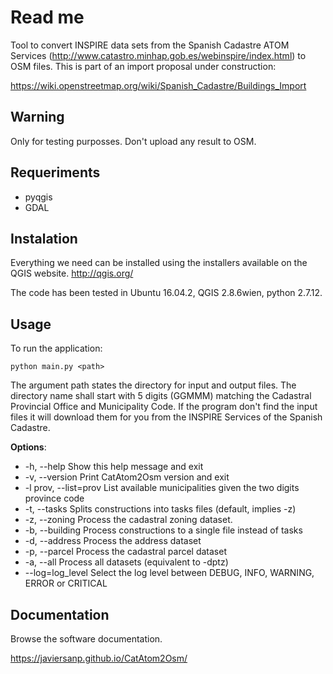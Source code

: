 Read me
=======

Tool to convert INSPIRE data sets from the Spanish Cadastre ATOM Services (http://www.catastro.minhap.gob.es/webinspire/index.html) to OSM files. This is part of an import proposal under construction:

https://wiki.openstreetmap.org/wiki/Spanish_Cadastre/Buildings_Import

Warning
-------

Only for testing purposses. Don't upload any result to OSM.

Requeriments
------------

* pyqgis
* GDAL

Instalation
-----------

Everything we need can be installed using the installers available on the QGIS 
website. http://qgis.org/

The code has been tested in Ubuntu 16.04.2, QGIS 2.8.6wien, python 2.7.12. 

Usage
-----

To run the application:

    python main.py <path>

The argument path states the directory for input and output files. 
The directory name shall start with 5 digits (GGMMM) matching the Cadastral 
Provincial Office and Municipality Code. If the program don't find the input 
files it will download them for you from the INSPIRE Services of the Spanish 
Cadastre.

**Options**:

* \-h, --help            Show this help message and exit
* \-v, --version         Print CatAtom2Osm version and exit
* \-l prov, --list=prov  List available municipalities given the two digits province code
* \-t, --tasks           Splits constructions into tasks files (default, implies -z)
* \-z, --zoning          Process the cadastral zoning dataset.
* \-b, --building        Process constructions to a single file instead of tasks
* \-d, --address         Process the address dataset
* \-p, --parcel          Process the cadastral parcel dataset
* \-a, --all             Process all datasets (equivalent to -dptz)
* \--log=log_level       Select the log level between DEBUG, INFO, WARNING, ERROR or CRITICAL

Documentation
-------------

Browse the software documentation.

https://javiersanp.github.io/CatAtom2Osm/

